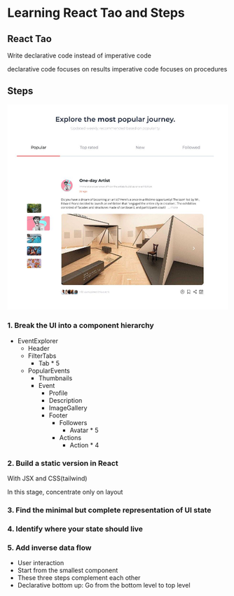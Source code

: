 # Learning React Tao and Steps

## React Tao
Write declarative code instead of imperative code

declarative code focuses on results
imperative code focuses on procedures

## Steps

![figmaDesign](./public/figmaDesign.jpg)

### 1. Break the UI into a component hierarchy
- EventExplorer
    - Header
    - FilterTabs
        - Tab * 5
    - PopularEvents
        - Thumbnails
        - Event
            - Profile
            - Description
            - ImageGallery
            - Footer
                - Followers
                    - Avatar * 5
                - Actions
                    - Action * 4
                    
### 2. Build a static version in React
With JSX and CSS(tailwind)

In this stage, concentrate only on layout

### 3. Find the minimal but complete representation of UI state
### 4. Identify where your state should live
### 5. Add inverse data flow
- User interaction
- Start from the smallest component
- These three steps complement each other
- Declarative bottom up: Go from the bottom level to top level

